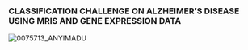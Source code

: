 ### CLASSIFICATION CHALLENGE ON ALZHEIMER’S DISEASE USING MRIS AND GENE EXPRESSION DATA

![0075713_ANYIMADU](https://github.com/Daniel-Hub01/Daniel-Hub01/assets/77064553/a708e5cc-752a-44ad-9c32-e527bafe51fe)

